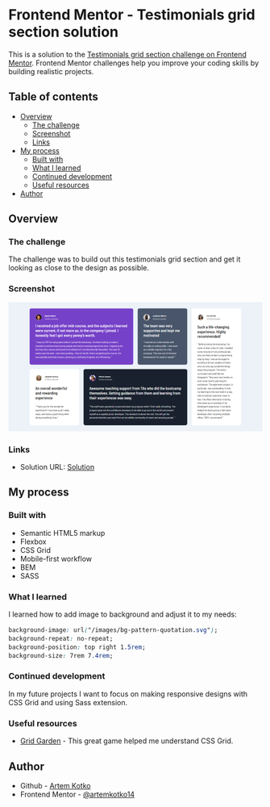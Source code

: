 # Frontend Mentor - Testimonials grid section solution

This is a solution to the [Testimonials grid section challenge on Frontend Mentor](https://www.frontendmentor.io/challenges/testimonials-grid-section-Nnw6J7Un7). Frontend Mentor challenges help you improve your coding skills by building realistic projects.

## Table of contents

- [Overview](#overview)
  - [The challenge](#the-challenge)
  - [Screenshot](#screenshot)
  - [Links](#links)
- [My process](#my-process)
  - [Built with](#built-with)
  - [What I learned](#what-i-learned)
  - [Continued development](#continued-development)
  - [Useful resources](#useful-resources)
- [Author](#author)

## Overview

### The challenge

The challenge was to build out this testimonials grid section and get it looking as close to the design as possible.

### Screenshot

![](./solution.png)

### Links

- Solution URL: [Solution](https://artemkotko14.github.io/testimonials_grid_section/)

## My process

### Built with

- Semantic HTML5 markup
- Flexbox
- CSS Grid
- Mobile-first workflow
- BEM
- SASS

### What I learned

I learned how to add image to background and adjust it to my needs:

```css
background-image: url("/images/bg-pattern-quotation.svg");
background-repeat: no-repeat;
background-position: top right 1.5rem;
background-size: 7rem 7.4rem;
```

### Continued development

In my future projects I want to focus on making responsive designs with CSS Grid and using Sass extension.

### Useful resources

- [Grid Garden](cssgridgarden.com) - This great game helped me understand CSS Grid.

## Author

- Github - [Artem Kotko](hhttps://github.com/artemkotko14)
- Frontend Mentor - [@artemkotko14](https://www.frontendmentor.io/profile/artemkotko14)
